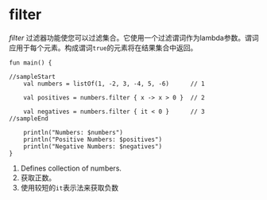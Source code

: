 # filter

*filter* 过滤器功能使您可以过滤集合。它使用一个过滤谓词作为lambda参数。谓词应用于每个元素。构成谓词`true`的元素将在结果集合中返回。

```run-kotlin
fun main() {

//sampleStart
    val numbers = listOf(1, -2, 3, -4, 5, -6)      // 1
    
    val positives = numbers.filter { x -> x > 0 }  // 2
    
    val negatives = numbers.filter { it < 0 }      // 3
//sampleEnd

    println("Numbers: $numbers")
    println("Positive Numbers: $positives")
    println("Negative Numbers: $negatives")
}
```

1. Defines collection of numbers.
2. 获取正数。
3. 使用较短的`it`表示法来获取负数
